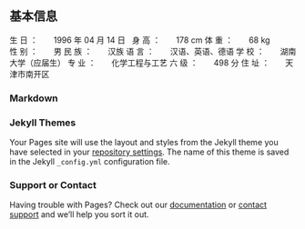 ## 基本信息
生  日 ：       1996 年 04 月 14 日  
身  高 ：       178 cm
体  重 ：       68 kg        
性  别 ：       男
民  族 ：       汉族
语  言 ：       汉语、英语、德语
学  校 ：       湖南大学（应届生）
专  业 ：       化学工程与工艺
六  级 ：       498 分
住  址 ：       天津市南开区


### Markdown


### Jekyll Themes

Your Pages site will use the layout and styles from the Jekyll theme you have selected in your [repository settings](https://github.com/jzbwszrk/RESUME/settings). The name of this theme is saved in the Jekyll `_config.yml` configuration file.

### Support or Contact

Having trouble with Pages? Check out our [documentation](https://help.github.com/categories/github-pages-basics/) or [contact support](https://github.com/contact) and we’ll help you sort it out.
